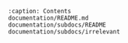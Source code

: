 ```{toctree}
:caption: Contents
documentation/README.md
documentation/subdocs/README
documentation/subdocs/irrelevant
```
```{include} ../README.md
```
